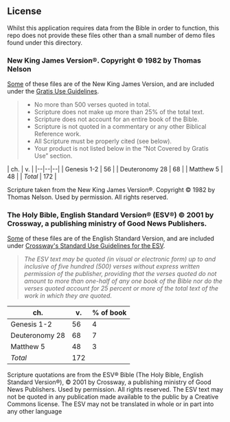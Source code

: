 ## License

Whilst this application requires data from the Bible in order to function, this repo does not provide these files other than a small number of demo files found under this directory.

### New King James Version®. Copyright © 1982 by Thomas Nelson

[Some](https://github.com/Razzula/bible-app/tree/main/example/Scripture/NKJV) of these files are of the New King James Version, and are included under the [Gratis Use Guidelines](https://www.thomasnelson.com/about-us/permissions/#permissionBiblequote).

> - No more than 500 verses quoted in total.
> - Scripture does not make up more than 25% of the total text.
> - Scripture does not account for an entire book of the Bible.
> - Scripture is not quoted in a commentary or any other Biblical Reference work.
> - All Scripture must be properly cited (see below).
> - Your product is not listed below in the “Not Covered by Gratis Use” section.

| ch. | v. |
|--|--|--|
| Genesis 1-2 | 56 |
| Deuteronomy 28 | 68 |
| Matthew 5 | 48 |
| _Total_ | 172 |

Scripture taken from the New King James Version®. Copyright © 1982 by Thomas Nelson. Used by permission. All rights reserved.

### The Holy Bible, English Standard Version® (ESV®) © 2001 by Crossway, a publishing ministry of Good News Publishers.

[Some](https://github.com/Razzula/bible-app/tree/main/example/Scripture/ESV) of these files are of the English Standard Version, and are included under [Crossway's Standard Use Guidelines for the ESV](https://www.crossway.org/permissions/).

> _The ESV text may be quoted (in visual or electronic form) up to and inclusive of five hundred (500) verses without express written permission of the publisher, providing that the verses quoted do not amount to more than one-half of any one book of the Bible nor do the verses quoted account for 25 percent or more of the total text of the work in which they are quoted._

| ch. | v. | % of book |
|--|--|--|
| Genesis 1-2 | 56 | 4 |
| Deuteronomy 28 | 68 | 7 |
| Matthew 5 | 48 | 3 |
| _Total_ | 172 | |

Scripture quotations are from the ESV® Bible (The Holy Bible, English Standard Version®), © 2001 by Crossway, a publishing ministry of Good News Publishers. Used by permission. All rights reserved. The ESV text may not be quoted in any publication made available to the public by a Creative Commons license. The ESV may not be translated in whole or in part into any other language
